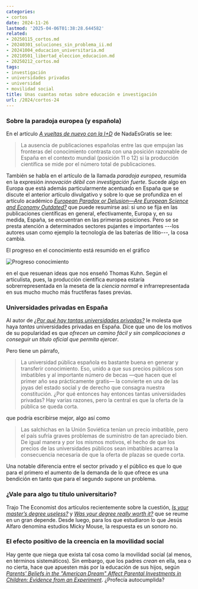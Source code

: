 ```yaml
---
categories:
- cortos
date: 2024-11-26
lastmod: '2025-04-06T01:38:28.644582'
related:
- 20250115_cortos.md
- 20240301_soluciones_sin_problema_ii.md
- 20241004_educacion_universitaria.md
- 20210501_libertad_eleccion_educacion.md
- 20250212_cortos.md
tags:
- investigación
- universidades privadas
- universidad
- movilidad social
title: Unas cuantas notas sobre educación e investigación
url: /2024/cortos-24
---
```


### Sobre la paradoja europea (y española)

En el artículo [_A vueltas de nuevo con la I+D_](https://nadaesgratis.es/admin/a-vueltas-de-nuevo-con-la-id) de NadaEsGratis se lee:

> La ausencia de publicaciones españolas entre las que empujan las fronteras del conocimiento contrasta con una posición razonable de España en el contexto mundial (posición 11 o 12) si la producción científica se mide por el número total de publicaciones.

También se habla en el artículo de la llamada _paradoja europea_, resumida en la expresión _innovación débil con investigación fuerte_. Sucede algo en Europa que está además particularmente acentuado en España que se discute el anterior artículo divulgativo y sobre lo que se profundiza en el artículo académico [_European Paradox or Delusion—Are European Science and Economy Outdated?_](https://academic.oup.com/spp/article-abstract/45/1/14/3788009) que puede resumirse así: si uno se fija en las publicaciones científicas en general, efectivamente, Europa y, en su medida, España, se encuentran en las primeras posiciones. Pero se se presta atención a determinados sectores pujantes e importantes ---los autores usan como ejemplo la tecnología de las baterías de litio---, la cosa cambia.

El progreso en el conocimiento está resumido en el gráfico

![Progreso conocimiento](/images/progreso_conocimiento.jpg#center)

en el que resuenan ideas que nos enseñó Thomas Kuhn. Según el articulista, pues, la producción científica europea estaría sobrerrepresentada en la meseta de la _ciencia normal_ e infrarrepresentada en sus mucho mucho más fructíferas fases previas.

### Universidades privadas en España

Al autor de [_¿Por qué hay tantas universidades privadas?_](https://elpais.com/educacion/2024-11-20/por-que-hay-tantas-universidades-privadas.html) le molesta que haya _tantas_ universidades privadas en España. Dice que uno de los motivos de su popularidad es que _ofrecen un camino fácil y sin complicaciones a conseguir un título oficial que permita ejercer_.

Pero tiene un párrafo,

> La universidad pública española es bastante buena en generar y transferir conocimiento. Eso, unido a que sus precios públicos son imbatibles y al importante número de becas —que hacen que el primer año sea prácticamente gratis— la convierte en una de las joyas del estado social y de derecho que consagra nuestra constitución. ¿Por qué entonces hay entonces tantas universidades privadas? Hay varias razones, pero la central es que la oferta de la pública se queda corta.

que podría escribirse mejor, algo así como

> Las salchichas en la Unión Soviética tenían un precio imbatible, pero el país sufría graves problemas de suministro de tan apreciado bien. De igual manera y por los mismos motivos, el hecho de que los precios de las universidades públicos sean imbatibles acarrea la consecuencia necesaria de que la oferta de plazas se quede corta.

Una notable diferencia entre el sector privado y el público es que lo que para el primero el aumento de la demanda de lo que ofrece es una bendición en tanto que para el segundo supone un problema.


### ¿Vale para algo tu título universitario?

Trajo The Economist dos artículos recientemente sobre la cuestión, [_Is your master’s degree useless?_](https://www.economist.com/international/2024/11/18/is-your-masters-degree-useless) y [_Was your degree really worth it?_](https://www.economist.com/international/2023/04/03/was-your-degree-really-worth-it) que se reume en un gran depende. Desde luego, para los que estudiaron lo que Jesús Alfaro denomina estudios Micky Mouse, la respuesta es un sonoro no.


### El efecto positivo de la creencia en la movilidad social

Hay gente que niega que exista tal cosa como la movilidad social (al menos, en términos sistemáticos). Sin embargo, que los padres _crean_ en ella, sea o no cierta, hace que apuesten más por la educación de sus hijos, según [_Parents' Beliefs in the "American Dream" Affect Parental Investments in Children: Evidence from an Experiment_](https://papers.ssrn.com/sol3/papers.cfm?abstract_id=4968889). ¿Profecía autocumplida?